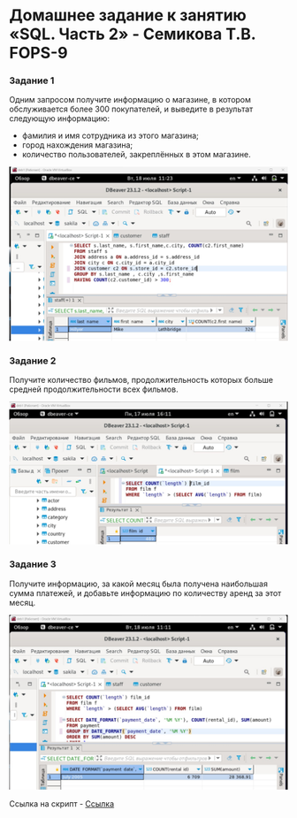 # Домашнее задание к занятию «SQL. Часть 2» - Семикова Т.В. FOPS-9
### Задание 1

Одним запросом получите информацию о магазине, в котором обслуживается более 300 покупателей, и выведите в результат следующую информацию: 
- фамилия и имя сотрудника из этого магазина;
- город нахождения магазина;
- количество пользователей, закреплённых в этом магазине.

![alt text](https://github.com/SemikovaTV/hw_sql2/blob/main/1-1.jpg)

### Задание 2

Получите количество фильмов, продолжительность которых больше средней продолжительности всех фильмов.

![alt text](https://github.com/SemikovaTV/hw_sql2/blob/main/2.jpg)

### Задание 3

Получите информацию, за какой месяц была получена наибольшая сумма платежей, и добавьте информацию по количеству аренд за этот месяц.

![alt text](https://github.com/SemikovaTV/hw_sql2/blob/main/3-1.jpg)

Ссылка на скрипт - [Ссылка](https://github.com/SemikovaTV/hw_sql2/blob/main/script.sql) 
